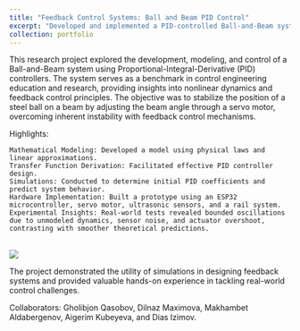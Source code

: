 ```yaml
---
title: "Feedback Control Systems: Ball and Beam PID Control"
excerpt: "Developed and implemented a PID-controlled Ball-and-Beam system using ESP32, servo motors, and ultrasonic sensors. <br/><img src='/images/bio-photo.jpg'>"
collection: portfolio
---
```


This research project explored the development, modeling, and control of a Ball-and-Beam system using Proportional-Integral-Derivative (PID) controllers. The system serves as a benchmark in control engineering education and research, providing insights into nonlinear dynamics and feedback control principles. The objective was to stabilize the position of a steel ball on a beam by adjusting the beam angle through a servo motor, overcoming inherent instability with feedback control mechanisms.

Highlights:

    Mathematical Modeling: Developed a model using physical laws and linear approximations.
    Transfer Function Derivation: Facilitated effective PID controller design.
    Simulations: Conducted to determine initial PID coefficients and predict system behavior.
    Hardware Implementation: Built a prototype using an ESP32 microcontroller, servo motor, ultrasonic sensors, and a rail system.
    Experimental Insights: Real-world tests revealed bounded oscillations due to unmodeled dynamics, sensor noise, and actuator overshoot, contrasting with smoother theoretical predictions.
<br/>

<img src='/images/3953273590_704e3899d5_m.jpg'>

<br/>

The project demonstrated the utility of simulations in designing feedback systems and provided valuable hands-on experience in tackling real-world control challenges.

Collaborators:
Gholibjon Qasobov, Dilnaz Maximova, Makhambet Aldabergenov, Aigerim Kubeyeva, and Dias Izimov.